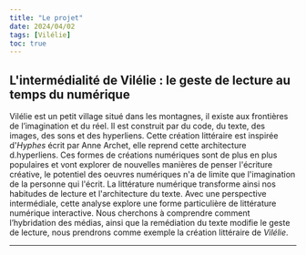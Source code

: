 ```yaml
---
title: "Le projet"
date: 2024/04/02
tags: [Vilélie]
toc: true
---
```


## L'intermédialité de Vilélie  : le geste de lecture au temps du numérique

Vilélie est un petit village situé dans les montagnes, il existe aux frontières de l’imagination et du réel. Il est construit par du code, du texte, des images, des sons et des hyperliens. Cette création littéraire est inspirée d'*Hyphes* écrit par Anne Archet, elle reprend cette architecture d.hyperliens. Ces formes de créations numériques sont de plus en plus populaires et vont explorer de nouvelles manières de penser l'écriture créative, le potentiel des oeuvres numériques n'a de limite que l'imagination de la personne qui l'écrit. La littérature numérique transforme ainsi nos habitudes de lecture et l'architecture du texte. Avec une perspective intermédiale, cette analyse explore une forme particulière de littérature numérique interactive. Nous cherchons à comprendre comment l’hybridation des médias, ainsi que la remédiation du texte modifie le geste de lecture, nous prendrons comme exemple la création littéraire de *Vilélie*.

---

